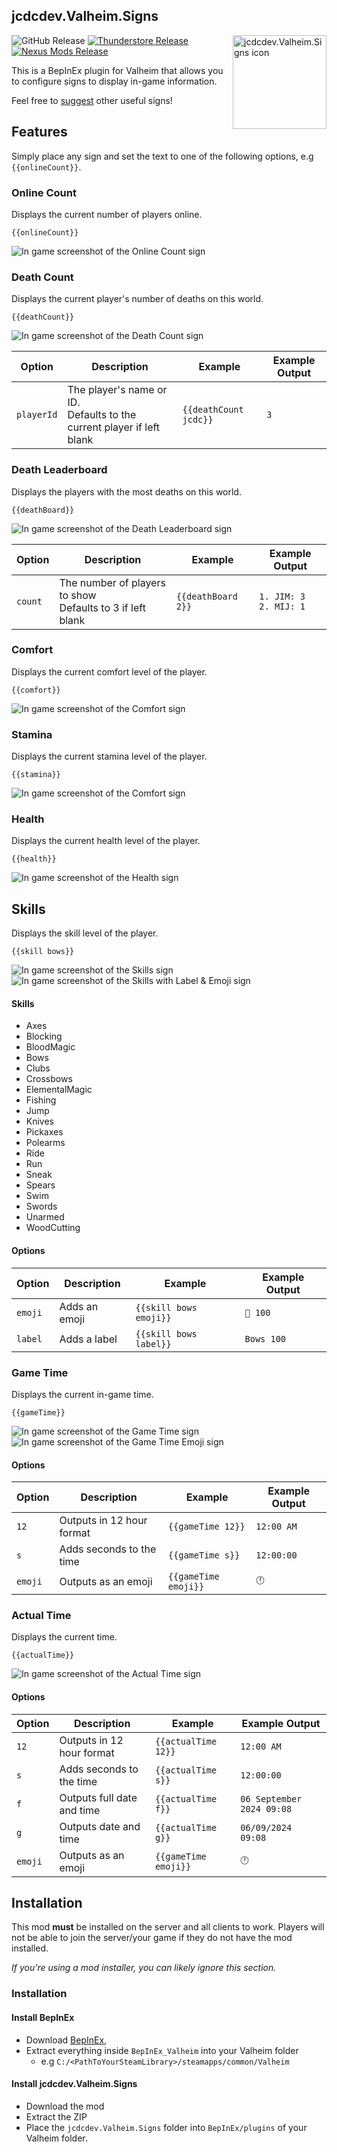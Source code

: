 ## jcdcdev.Valheim.Signs

<img src="https://raw.githubusercontent.com/jcdcdev/jcdcdev.Valheim.Signs/main/icon.png" alt="jcdcdev.Valheim.Signs icon" height="150" align="right">

![GitHub Release](https://img.shields.io/github/v/release/jcdcdev/jcdcdev.Valheim.Signs?label&color=3c4834) [![Thunderstore Release](https://img.shields.io/badge/Install-Thunderstore-375a7f)](https://thunderstore.io/c/valheim/p/jcdcdev/Signs/) [![Nexus Mods Release](https://img.shields.io/badge/Install-Nexus%20Mods-b4762c)](https://www.nexusmods.com/valheim/mods/2881)

This is a BepInEx plugin for Valheim that allows you to configure signs to display in-game information.

Feel free to [suggest](https://github.com/jcdcdev/jcdcdev.Valheim.Signs/issues/new?assignees=&labels=enhancement&projects=&template=feature_request.yml&title=[Sign%20Suggestion]%20) other useful
signs!

## Features

Simply place any sign and set the text to one of the following options, e.g `{{onlineCount}}`.

### Online Count

Displays the current number of players online.

`{{onlineCount}}`

![In game screenshot of the Online Count sign](https://raw.githubusercontent.com/jcdcdev/jcdcdev.Valheim.Signs/main/docs/online-count.png)

### Death Count

Displays the current player's number of deaths on this world.

`{{deathCount}}`

![In game screenshot of the Death Count sign](https://raw.githubusercontent.com/jcdcdev/jcdcdev.Valheim.Signs/main/docs/deaths-count.png)

| Option     | Description                                                               | Example               | Example Output |
|------------|---------------------------------------------------------------------------|-----------------------|----------------|
| `playerId` | The player's name or ID.<br/>Defaults to the current player if left blank | `{{deathCount jcdc}}` | `3`            |

### Death Leaderboard

Displays the players with the most deaths on this world.

`{{deathBoard}}`

![In game screenshot of the Death Leaderboard sign](https://raw.githubusercontent.com/jcdcdev/jcdcdev.Valheim.Signs/main/docs/deaths-leaderboard.png)

| Option  | Description                                                   | Example            | Example Output              |
|---------|---------------------------------------------------------------|--------------------|-----------------------------|
| `count` | The number of players to show<br/>Defaults to 3 if left blank | `{{deathBoard 2}}` | `1. JIM: 3`<br/>`2. MIJ: 1` |

### Comfort

Displays the current comfort level of the player.

`{{comfort}}`

![In game screenshot of the Comfort sign](https://raw.githubusercontent.com/jcdcdev/jcdcdev.Valheim.Signs/main/docs/comfort.png)

### Stamina

Displays the current stamina level of the player.

`{{stamina}}`

![In game screenshot of the Comfort sign](https://raw.githubusercontent.com/jcdcdev/jcdcdev.Valheim.Signs/main/docs/stamina.png)

### Health

Displays the current health level of the player.

`{{health}}`

![In game screenshot of the Health sign](https://raw.githubusercontent.com/jcdcdev/jcdcdev.Valheim.Signs/main/docs/health.png)

## Skills

Displays the skill level of the player.

`{{skill bows}}`

![In game screenshot of the Skills sign](https://raw.githubusercontent.com/jcdcdev/jcdcdev.Valheim.Signs/main/docs/skill.png)
![In game screenshot of the Skills with Label & Emoji sign](https://raw.githubusercontent.com/jcdcdev/jcdcdev.Valheim.Signs/main/docs/skill-options.png)

#### Skills

- Axes
- Blocking
- BloodMagic
- Bows
- Clubs
- Crossbows
- ElementalMagic
- Fishing
- Jump
- Knives
- Pickaxes
- Polearms
- Ride
- Run
- Sneak
- Spears
- Swim
- Swords
- Unarmed
- WoodCutting

#### Options

| Option  | Description   | Example                | Example Output |
|---------|---------------|------------------------|----------------|
| `emoji` | Adds an emoji | `{{skill bows emoji}}` | `🏹 100`       |
| `label` | Adds a label  | `{{skill bows label}}` | `Bows 100`     |

### Game Time

Displays the current in-game time.

`{{gameTime}}`

![In game screenshot of the Game Time sign](https://raw.githubusercontent.com/jcdcdev/jcdcdev.Valheim.Signs/main/docs/game-time.png)
![In game screenshot of the Game Time Emoji sign](https://raw.githubusercontent.com/jcdcdev/jcdcdev.Valheim.Signs/main/docs/emoji-clock.png)

#### Options

| Option  | Description               | Example              | Example Output |
|---------|---------------------------|----------------------|----------------|
| `12`    | Outputs in 12 hour format | `{{gameTime 12}}`    | `12:00 AM`     |
| `s`     | Adds seconds to the time  | `{{gameTime s}}`     | `12:00:00`     |
| `emoji` | Outputs as an emoji       | `{{gameTime emoji}}` | `🕛`           |

### Actual Time

Displays the current time.

`{{actualTime}}`

![In game screenshot of the Actual Time sign](https://raw.githubusercontent.com/jcdcdev/jcdcdev.Valheim.Signs/main/docs/time.png)

#### Options

| Option  | Description                | Example              | Example Output            |
|---------|----------------------------|----------------------|---------------------------|
| `12`    | Outputs in 12 hour format  | `{{actualTime 12}}`  | `12:00 AM`                |
| `s`     | Adds seconds to the time   | `{{actualTime s}}`   | `12:00:00`                |
| `f`     | Outputs full date and time | `{{actualTime f}}`   | `06 September 2024 09:08` |
| `g`     | Outputs date and time      | `{{actualTime g}}`   | `06/09/2024 09:08`        |
| `emoji` | Outputs as an emoji        | `{{gameTime emoji}}` | `🕛`                      |

## Installation

This mod **must** be installed on the server and all clients to work.
Players will not be able to join the server/your game if they do not have the mod installed.

_If you're using a mod installer, you can likely ignore this section._

### Installation

#### Install BepInEx

- Download [BepInEx](https://thunderstore.io/c/valheim/p/denikson/BepInExPack_Valheim/),
- Extract everything inside `BepInEx_Valheim` into your Valheim folder
    - e.g `C:/<PathToYourSteamLibrary>/steamapps/common/Valheim`

#### Install jcdcdev.Valheim.Signs

- Download the mod
- Extract the ZIP
- Place the `jcdcdev.Valheim.Signs` folder into `BepInEx/plugins` of your Valheim folder.
